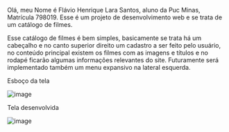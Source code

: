 Olá, meu Nome é Flávio Henrique Lara Santos, aluno da Puc Minas, Matrícula 798019. Esse é um projeto de desenvolvimento web e se trata de um catálogo de filmes.

Esse catálogo de filmes é bem simples, basicamente se trata há um cabeçalho e no canto superior direito um cadastro a ser feito pelo usuário, no conteúdo principal existem os filmes com as imagens e títulos e no rodapé ficarão algumas informações relevantes do site. Futuramente será implementado também um menu expansivo na lateral esquerda.

Esboço da tela

![image](https://github.com/user-attachments/assets/eb0c31c6-3241-4873-829b-697231cd1d79)

Tela desenvolvida 

![image](https://github.com/user-attachments/assets/c25fc933-48d9-42b7-af50-cc40ad24c6fc)
